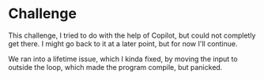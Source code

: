 # Challenge

This challenge, I tried to do with the help of Copilot, but could not completly
get there. I might go back to it at a later point, but for now I'll continue.

We ran into a lifetime issue, which I kinda fixed, by moving the input to
outside the loop, which made the program compile, but panicked.
